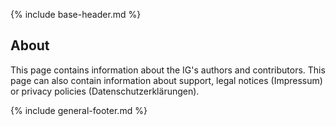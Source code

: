{% include base-header.md %}

<h2 class="no-number">About</h2>

This page contains information about the IG's authors and contributors. This page can also contain information about support, legal notices (Impressum) or privacy policies (Datenschutzerklärungen).

{% include general-footer.md %}